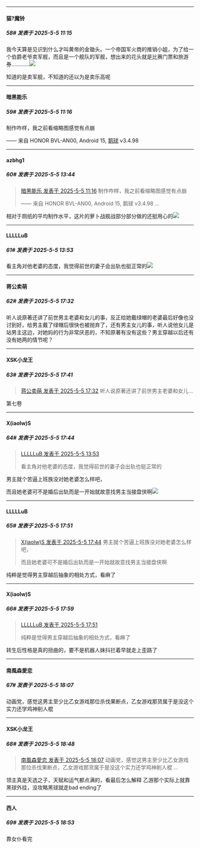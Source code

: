 ﻿
*****

####  猫?魔铃  
##### 58#       发表于 2025-5-5 11:15

我今天算是见识到什么才叫黄帝的金锄头。一个帝国军火商的推销小姐，为了给一个伯爵老爷卖军舰，而且是一个舰队的军舰，想出来的花头就是比赛门票和旅游券…………<img src="https://static.stage1st.com/image/smiley/face2017/001.png" referrerpolicy="no-referrer">

知道的是卖军舰，不知道的还以为是卖乐高呢

*****

####  暗黑能乐  
##### 59#       发表于 2025-5-5 11:16

制作咋样，我之前看缩略图感觉有点崩

—— 来自 HONOR BVL-AN00, Android 15, [鹅球](https://www.pgyer.com/GcUxKd4w) v3.4.98


*****

####  azbhg1  
##### 60#       发表于 2025-5-5 13:44

<blockquote><a href="httphttps://stage1st.com/2b/forum.php?mod=redirect&amp;goto=findpost&amp;pid=67781906&amp;ptid=2203912" target="_blank">暗黑能乐 发表于 2025-5-5 11:16</a>
制作咋样，我之前看缩略图感觉有点崩

—— 来自 HONOR BVL-AN00, Android 15, 鹅球 v3.4.98 ...</blockquote>
相对于厕纸的平均制作水平，这片的萝卜战舰战部分部分做的还挺用心的<img src="https://static.stage1st.com/image/smiley/face2017/067.png" referrerpolicy="no-referrer">


*****

####  LLLLLuB  
##### 61#       发表于 2025-5-5 13:53

看主角对他老婆的态度，我觉得前世的妻子会出轨也挺正常的<img src="https://static.stage1st.com/image/smiley/face2017/044.png" referrerpolicy="no-referrer">


*****

####  蒋公卖萌  
##### 62#       发表于 2025-5-5 17:32

听人说原著还讲了前世男主老婆和女儿的事，反正给她戴绿帽的老婆最后好像也没讨到好，给男主戴了绿帽后很快也被抛弃了，还有男主女儿的事，听人说他女儿是站男主这边，对她妈的行为非常厌恶的，不知原著有没有这些？男主穿越以后还有没有她两的情节呢？


*****

####  XSK小龙王  
##### 63#       发表于 2025-5-5 17:41

<blockquote><a href="httphttps://stage1st.com/2b/forum.php?mod=redirect&amp;goto=findpost&amp;pid=67782667&amp;ptid=2203912" target="_blank">蒋公卖萌 发表于 2025-5-5 17:32</a>
听人说原著还讲了前世男主老婆和女儿...</blockquote>
第七卷


*****

####  X(iaolw)S  
##### 64#       发表于 2025-5-5 17:44

<blockquote><a href="httphttps://stage1st.com/2b/forum.php?mod=redirect&amp;goto=findpost&amp;pid=67782276&amp;ptid=2203912" target="_blank">LLLLLuB 发表于 2025-5-5 13:53</a>

看主角对他老婆的态度，我觉得前世的妻子会出轨也挺正常的</blockquote>
男主就个苦逼上班族没对她老婆怎么样吧，

而且她老婆可不是婚后出轨而是一开始就故意找男主当接盘侠啊<img src="https://static.stage1st.com/image/smiley/face2017/037.png" referrerpolicy="no-referrer">


*****

####  LLLLLuB  
##### 65#       发表于 2025-5-5 17:51

<blockquote><a href="httphttps://stage1st.com/2b/forum.php?mod=redirect&amp;goto=findpost&amp;pid=67782701&amp;ptid=2203912" target="_blank">X(iaolw)S 发表于 2025-5-5 17:44</a>
男主就个苦逼上班族没对她老婆怎么样吧，

而且她老婆可不是婚后出轨而是一开始就故意找男主当接盘侠啊</blockquote>
纯粹是觉得男主穿越后抽象的相处方式，看麻了


*****

####  X(iaolw)S  
##### 66#       发表于 2025-5-5 17:59

<blockquote><a href="httphttps://stage1st.com/2b/forum.php?mod=redirect&amp;goto=findpost&amp;pid=67782719&amp;ptid=2203912" target="_blank">LLLLLuB 发表于 2025-5-5 17:51</a>

纯粹是觉得男主穿越后抽象的相处方式，看麻了</blockquote>
转生后性格是真的扭曲的，要不是机器人妹抖拦着早就走上歪路了


*****

####  南風森愛恋  
##### 67#       发表于 2025-5-5 18:07

动画党，感觉这男主至少比乙女游戏那位杀伐果断点，乙女游戏那货属于是没这个实力还学鸡神削人棍


*****

####  XSK小龙王  
##### 68#       发表于 2025-5-5 18:48

<blockquote><a href="httphttps://stage1st.com/2b/forum.php?mod=redirect&amp;goto=findpost&amp;pid=67782763&amp;ptid=2203912" target="_blank">南風森愛恋 发表于 2025-5-5 18:07</a>
动画党，感觉这男主至少比乙女游戏那位杀伐果断点，乙女游戏那货属于是没这个实力还学鸡神削人棍 ...</blockquote>
领主真是天选之子，天赋和运气都点满的，看最后怎么解释
乙游那个实际上就靠黑球外挂，没攻略黑球就走bad ending了

*****

####  西人  
##### 69#       发表于 2025-5-5 18:53

靠女仆看完

